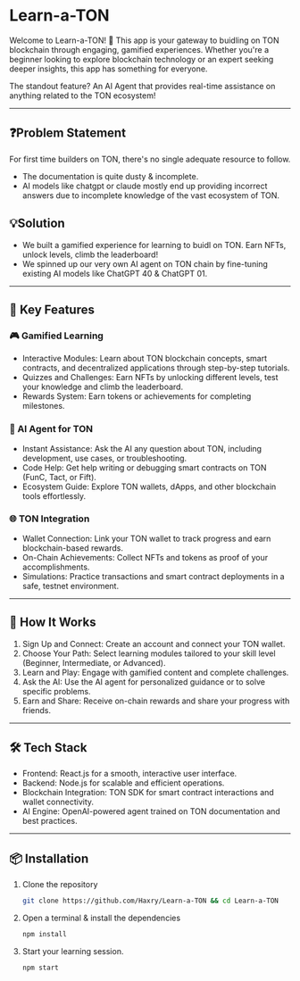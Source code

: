 # Learn-a-TON

Welcome to Learn-a-TON! 🚀 This app is your gateway to buidling on TON blockchain through engaging, gamified experiences. Whether you're a beginner looking to explore blockchain technology or an expert seeking deeper insights, this app has something for everyone. 

The standout feature? An AI Agent that provides real-time assistance on anything related to the TON ecosystem!

---
## ❓Problem Statement
For first time builders on TON, there's no single adequate resource to follow.
- The documentation is quite dusty & incomplete.
- AI models like chatgpt or claude mostly end up providing incorrect answers due to incomplete knowledge of the vast ecosystem of TON.

## 💡Solution
- We built a gamified experience for learning to buidl on TON. Earn NFTs, unlock levels, climb the leaderboard!
- We spinned up our very own AI agent on TON chain by fine-tuning existing AI models like ChatGPT 40 & ChatGPT 01.

---

## 🌟 Key Features

### 🎮 Gamified Learning
- Interactive Modules: Learn about TON blockchain concepts, smart contracts, and decentralized applications through step-by-step tutorials.
- Quizzes and Challenges: Earn NFTs by unlocking different levels, test your knowledge and climb the leaderboard.
- Rewards System: Earn tokens or achievements for completing milestones.

### 🤖 AI Agent for TON
- Instant Assistance: Ask the AI any question about TON, including development, use cases, or troubleshooting.
- Code Help: Get help writing or debugging smart contracts on TON (FunC, Tact, or Fift).
- Ecosystem Guide: Explore TON wallets, dApps, and other blockchain tools effortlessly.

### 🌐 TON Integration
- Wallet Connection: Link your TON wallet to track progress and earn blockchain-based rewards.
- On-Chain Achievements: Collect NFTs and tokens as proof of your accomplishments.
- Simulations: Practice transactions and smart contract deployments in a safe, testnet environment.

---

## 🚀 How It Works

1. Sign Up and Connect: Create an account and connect your TON wallet.
2. Choose Your Path: Select learning modules tailored to your skill level (Beginner, Intermediate, or Advanced).
3. Learn and Play: Engage with gamified content and complete challenges.
4. Ask the AI: Use the AI agent for personalized guidance or to solve specific problems.
5. Earn and Share: Receive on-chain rewards and share your progress with friends.

---

## 🛠️ Tech Stack

- Frontend: React.js for a smooth, interactive user interface.
- Backend: Node.js for scalable and efficient operations.
- Blockchain Integration: TON SDK for smart contract interactions and wallet connectivity.
- AI Engine: OpenAI-powered agent trained on TON documentation and best practices.

---

## 📦 Installation

1. Clone the repository
   ``` bash
   git clone https://github.com/Haxry/Learn-a-TON && cd Learn-a-TON
   ```

2. Open a terminal & install the dependencies
   ``` bash
   npm install
   ```

3. Start your learning session.
   ``` bash
   npm start
   ```

